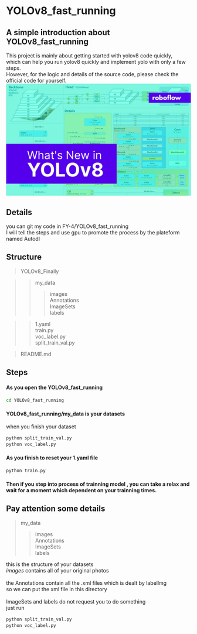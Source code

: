 # YOLOv8_fast_running
## A simple introduction about YOLOv8_fast_running
This project is mainly about getting started with yolov8 code quickly,  <br>
which can help you run yolov8 quickly and implement yolo with only a few steps. <br>
However, for the logic and details of the source code, please check the official code for yourself.
![架构图](images/roboflow_whats_new_in_yolov8.jpg)

## Details
you can git my code in FY-4/YOLOv8_fast_running<br>
I will tell the steps and use gpu to promote the process by the plateform named Autodl

## Structure
>YOLOv8_Finally

>>my_data
>>>images<br>
>>>Annotations<br>
>>>ImageSets<br>
>>>labels<br>

>>1.yaml<br>
>>train.py<br>
>>voc_label.py<br>
>>split_train_val.py<br>

>README.md<br>

## Steps

#### As you open the YOLOv8_fast_running<br>
```Bash
cd YOLOv8_fast_running
```
#### YOLOv8_fast_running/my_data is your datasets
when you finish your dataset<br>
```Bash
python split_train_val.py
python voc_label.py
```
#### As you finish to reset your 1.yaml file
```Bash
python train.py
```
#### Then if you step into process of trainning model , you can take a relax and wait for a moment which dependent on your trainning times.

## Pay attention some details
>my_data
>>images<br>
>>Annotations<br>
>>ImageSets<br>
>>labels<br>

this is the structure of your datasets<br>*images* contains all of your original photos<br>
<br>
the Annotations contain all the .xml files which is dealt by labellmg<br>so we can put the xml file in this directory<br>
<br>
ImageSets and labels do not request you to do something <br>
just run<br>

```Bash
python split_train_val.py
python voc_label.py
```


